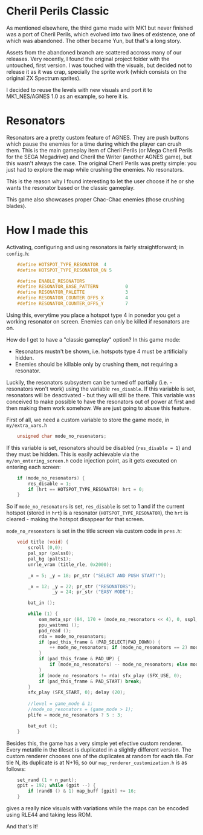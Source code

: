 Cheril Perils Classic
=====================

As mentioned elsewhere, the third game made with MK1 but never finished was a port of Cheril Perils, which evolved into two lines of existence, one of which was abandoned. The other became Yun, but that's a long story.

Assets from the abandoned branch are scattered accross many of our releases. Very recently, I found the original project folder with the untouched, first version. I was touched with the visuals, but decided not to release it as it was crap, specially the sprite work (which consists on the original ZX Spectrum sprites).

I decided to reuse the levels with new visuals and port it to MK1_NES/AGNES 1.0 as an example, so here it is.

Resonators
==========

Resonators are a pretty custom feature of AGNES. They are push buttons which pause the enemies for a time during which the player can crush them. This is the main gameplay item of Cheril Perils (or Mega Cheril Perils for the SEGA Megadrive) and Cheril the Writer (another AGNES game), but this wasn't always the case. The original Cheril Perils was pretty simple: you just had to explore the map while crushing the enemies. No resonators.

This is the reason why I found interesting to let the user choose if he or she wants the resonator based or the classic gameplay.

This game also showcases proper Chac-Chac enemies (those crushing blades).

How I made this
===============

Activating, configuring and using resonators is fairly straightforward; in `config.h`:

```c
	#define HOTSPOT_TYPE_RESONATOR 	4
	#define HOTSPOT_TYPE_RESONATOR_ON 5

	#define ENABLE_RESONATORS
	#define RESONATOR_BASE_PATTERN			0
	#define RESONATOR_PALETTE				3
	#define RESONATOR_COUNTER_OFFS_X		4
	#define RESONATOR_COUNTER_OFFS_Y		7
```

Using this, everytime you place a hotspot type 4 in ponedor you get a working resonator on screen. Enemies can only be killed if resonators are on.

How do I get to have a "classic gameplay" option? In this game mode:

- Resonators mustn't be shown, i.e. hotspots type 4 must be artificially hidden.
- Enemies should be killable only by crushing them, not requiring a resonator.

Luckily, the resonators subsystem can be turned off partially (i.e. - resonators won't work) using the variable `res_disable`. If this variable is set, resonators will be deactivated - but they will still be there. This variable was conceived to make possible to have the resonators out of power at first and then making them work somehow. We are just going to abuse this feature.

First of all, we need a custom variable to store the game mode, in `my/extra_vars.h`

```c
	unsigned char mode_no_resonators; 
```

If this variable is set, resonators should be disabled (`res_disable = 1`) and they must be hidden. This is easily achievable via the `my/on_entering_screen.h` code injection point, as it gets executed on entering each screen:

```c
	if (mode_no_resonators) {
		res_disable = 1;
		if (hrt == HOTSPOT_TYPE_RESONATOR) hrt = 0;
	}
```

So if `mode_no_resonators` is set, `res_disable` is set to 1 and if the current hotspot (stored in `hrt`) is a resonator (`HOTSPOT_TYPE_RESONATOR`), the `hrt` is cleared - making the hotspot disappear for that screen.

`mode_no_resonators` is set in the title screen via custom code in `pres.h`:

```c
	void title (void) {
		scroll (0,0);
		pal_spr (palss0);
		pal_bg (palts1);
		unrle_vram (title_rle, 0x2000);

		_x = 5; _y = 18; pr_str ("SELECT AND PUSH START!");

		_x = 12; _y = 22; pr_str ("RESONATORS");
		         _y = 24; pr_str ("EASY MODE");

		bat_in ();

		while (1) {
			oam_meta_spr (84, 170 + (mode_no_resonators << 4), 0, sspl_00_a);
			ppu_waitnmi ();
			pad_read ();
			rda = mode_no_resonators;
			if (pad_this_frame & (PAD_SELECT|PAD_DOWN)) {
				++ mode_no_resonators; if (mode_no_resonators == 2) mode_no_resonators = 0;
			}
			if (pad_this_frame & PAD_UP) {
				if (mode_no_resonators) -- mode_no_resonators; else mode_no_resonators = 1;
			}
			if (mode_no_resonators != rda) sfx_play (SFX_USE, 0);
			if (pad_this_frame & PAD_START) break;
		}
		sfx_play (SFX_START, 0); delay (20);
		
		//level = game_mode & 1;
		//mode_no_resonators = (game_mode > 1);
		plife = mode_no_resonators ? 5 : 3;

		bat_out ();
	}
```

Besides this, the game has a very simple yet efective custom renderer. Every metatile in the tileset is duplicated in a slightly different version. The custom renderer chooses one of the duplicates at random for each tile. For tile N, its duplicate is at N+16, so our `map_renderer_customization.h` is as follows:

```c
	set_rand (1 + n_pant);
	gpit = 192; while (gpit --) {
		if (rand8 () & 1) map_buff [gpit] += 16;
	}
```

gives a really nice visuals with variations while the maps can be encoded using RLE44 and taking less ROM.

And that's it!
